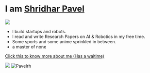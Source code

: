<h1> I am <a href="https://github.com/Pavelrh">Shridhar Pavel</a></h1>

<img src="https://komarev.com/ghpvc/?username=Pavelrh&&style=flat-square" align="left" />

<br />

- I build startups and robots.
- I read and write Research Papers on AI & Robotics in my free time.
- Some sports and some anime sprinkled in between.
- a master of none

<a href="https://shridharapavel.lol/">Click this to know more about me (Has a waitime)</a>


  <a>
    <img src="https://skillicons.dev/icons?i=ai,kali,linux,bash,anaconda,tensorflow,pytorch,sklearn,opencv,raspberrypi,arduino,unity,unreal,androidstudio,firebase,mysql,mongodb,selenium,nodejs,dotnet,nextjs,react,angular,express,discordjs,kubernetes,docker,git,github,notion,jira" />
  </a>

<img src="https://github-readme-streak-stats.herokuapp.com/?user=bozoten&" alt="Pavelrh" />

